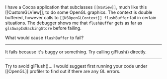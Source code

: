 

I have a Cocoa application that subclasses <code>[[NSView]]</code>, much like this [[CustomGLView]], to do some O<nowiki/>penGL graphics. The context is double buffered, however calls to <code>[[NSOpenGLContext]] f<nowiki/>lushBuffer</code> fail in certain situations. The debugger shows me that <code>f<nowiki/>lushBuffer</code> gets as far as <code>glsSwapIsBackingStore</code> before failing. 

What would cause <code>f<nowiki/>lushBuffer</code> to fail?

----
It fails because it's buggy or something. Try calling glFlush() directly.

----
Try to avoid glFlush()... I would suggest first running your code under [[OpenGL]] profiler to find out if there are any GL errors.
